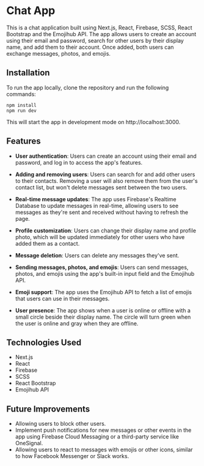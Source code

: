 

# Chat App

This is a chat application built using Next.js, React, Firebase, SCSS, React Bootstrap and the Emojihub API. The app allows users to create an account using their email and password, search for other users by their display name, and add them to their account. Once added, both users can exchange messages, photos, and emojis.

## Installation

To run the app locally, clone the repository and run the following commands:

```
npm install
npm run dev
```

This will start the app in development mode on http://localhost:3000.

## Features

- **User authentication**: Users can create an account using their email and password, and log in to access the app's features.

- **Adding and removing users**: Users can search for and add other users to their contacts. Removing a user will also remove them from the user's contact list, but won't delete messages sent between the two users.

- **Real-time message updates**: The app uses Firebase's Realtime Database to update messages in real-time, allowing users to see messages as they're sent and received without having to refresh the page.

- **Profile customization**: Users can change their display name and profile photo, which will be updated immediately for other users who have added them as a contact.

- **Message deletion**: Users can delete any messages they've sent.

- **Sending messages, photos, and emojis**: Users can send messages, photos, and emojis using the app's built-in input field and the Emojihub API.

- **Emoji support**: The app uses the Emojihub API to fetch a list of emojis that users can use in their messages.

- **User presence**: The app shows when a user is online or offline with a small circle beside their display name. The circle will turn green when the user is online and gray when they are offline.

## Technologies Used

- Next.js
- React
- Firebase
- SCSS
- React Bootstrap
- Emojihub API

## Future Improvements

- Allowing users to block other users.
- Implement push notifications for new messages or other events in the app using Firebase Cloud Messaging or a third-party service like OneSignal.
- Allowing users to react to messages with emojis or other icons, similar to how Facebook Messenger or Slack works.